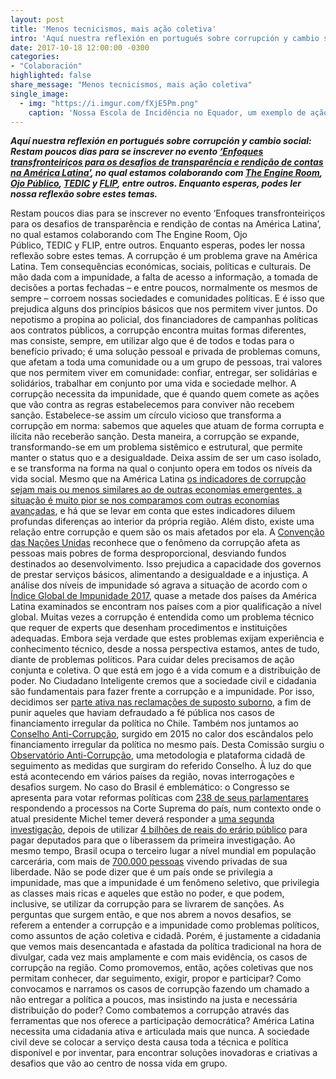 ```yaml
---
layout: post
title: 'Menos tecnicismos, mais ação coletiva'
intro: 'Aquí nuestra reflexión en portugués sobre corrupción y cambio social'
date: 2017-10-18 12:00:00 -0300
categories:
- "Colaboración"
highlighted: false
share_message: "Menos tecnicismos, mais ação coletiva"
single_image:
  - img: "https://i.imgur.com/fXjE5Pm.png"
    caption: 'Nossa Escola de Incidência no Equador, um exemplo de ação coletiva'
---
```

***Aquí nuestra reflexión en portugués sobre corrupción y cambio social: 
Restam poucos dias para se inscrever no evento [‘Enfoques transfronteiriços para os desafios de transparência e rendição de contas na América Latina’](https://www.theengineroom.org/transparencia-rendicion-cuentas-america-latina-evento/), no qual estamos colaborando com [The Engine Room](https://www.theengineroom.org/), [Ojo Público](https://ojo-publico.com/), [TEDIC](https://www.tedic.org/) y [FLIP](http://www.flip.org.co/), entre outros. Enquanto esperas, podes ler nossa reflexão sobre estes temas.***

Restam poucos dias para se inscrever no evento ‘Enfoques transfronteiriços para os desafios de transparência e rendição de contas na América Latina’, no qual estamos colaborando com The Engine Room, Ojo Público, TEDIC y FLIP, entre outros. Enquanto esperas, podes ler nossa reflexão sobre estes temas.
A corrupção é um problema grave na América Latina. Tem consequências económicas, sociais, políticas e culturais. De mão dada com a impunidade, a falta de acesso a informação, a tomada de decisões a portas fechadas – e entre poucos, normalmente os mesmos de sempre – corroem nossas sociedades e comunidades políticas. E é isso que prejudica alguns dos princípios básicos que nos permitem viver juntos.
Do nepotismo a propina ao policial, dos financiadores de campanhas políticas aos contratos públicos, a corrupção encontra muitas formas diferentes, mas consiste, sempre, em utilizar algo que é de todos e todas para o benefício privado; é uma solução pessoal e privada de problemas comuns, que afetam a toda uma comunidade ou a um grupo de pessoas, trai valores que nos permitem viver em comunidade: confiar, entregar, ser solidárias e solidários, trabalhar em conjunto por uma vida e sociedade melhor.
A corrupção necessita da impunidade, que é quando quem comete as ações que vão contra as regras estabelecemos para conviver não recebem sanção. Estabelece-se assim um círculo vicioso que transforma a corrupção em norma: sabemos que aqueles que atuam de forma corrupta e ilícita não receberão sanção.  Desta maneira, a corrupção se expande, transformando-se em um problema sistêmico e estrutural, que permite manter o status quo e a desigualdade. Deixa assim de ser um caso isolado, e se transforma na forma na qual o conjunto opera em todos os níveis da vida social. 
Mesmo que na América Latina [os indicadores de corrupção sejam mais ou menos similares ao de outras economias emergentes, a situação é muito pior se nos comparamos com outras economias avançadas](https://blog-dialogoafondo.imf.org/?p=8324/), e há que se levar em conta que estes indicadores diluem profundas diferenças ao interior da própria região. Além disto, existe uma relação entre corrupção e quem são os mais afetados por ela. A [Convenção das Nações Unidas](https://www.unodc.org/documents/brussels/UN_Convention_Against_Corruption.pdf) reconhece que o fenômeno da corrupção afeta as pessoas mais pobres de forma desproporcional, desviando fundos destinados ao desenvolvimento. Isso prejudica a capacidade dos governos de prestar serviços básicos, alimentando a desigualdade e a injustiça.
A análise dos níveis de impunidade só agrava a situação de acordo com o [Índice Global de Impunidade 2017](http://www.udlap.mx/cesij/files/IGI-2017.pdf), quase a metade dos países da América Latina examinados se encontram nos países com a pior qualificação a nível global.
Muitas vezes a corrupção é entendida como um problema técnico que requer de experts que desenham procedimentos e instituições adequadas. Embora seja verdade que estes problemas exijam experiência e conhecimento técnico, desde a nossa perspectiva estamos, antes de tudo, diante de problemas políticos. Para cuidar deles precisamos de ação conjunta e coletiva. O que está em jogo é a vida comum e a distribuição de poder.
No Ciudadano Inteligente cremos que a sociedade civil e cidadania são fundamentais para fazer frente a corrupção e a impunidade. Por isso, decidimos ser [parte ativa nas reclamações de suposto suborno](http://nomascohecho.cl/index.html), a fim de punir aqueles que haviam defraudado a fé pública nos casos de financiamento irregular da política no Chile. Também nos juntamos ao [Conselho Anti-Corrupção](http://consejoanticorrupcion.cl/), surgido em 2015 no calor dos escândalos pelo financiamento irregular da política no mesmo país.  Desta Comissão surgiu o [Observatório Anti-Corrupção](http://observatorioanticorrupcion.cl/), uma metodologia e plataforma cidadã de seguimento as medidas que surgiram do referido Conselho. 
À luz do que está acontecendo em vários países da região, novas interrogações e desafios surgem. No caso do Brasil é emblemático: o Congresso se apresenta para votar reformas políticas com [238 de seus parlamentares](http://congressoemfoco.uol.com.br/noticias/quem-sao-e-o-que-dizem-os-238-deputados-e-senadores-investigados-no-stf/) respondendo a processos na Corte Suprema do país, num contexto onde o atual presidente Michel temer deverá responder a [uma segunda investigação](https://exame.abril.com.br/brasil/barroso-autoriza-novo-inquerito-contra-michel-temer/), depois de utilizar [4 bilhões de reais do erário público](http://www1.folha.uol.com.br/poder/2017/08/1911330-emendas-usadas-por-temer-para-se-salvar-fazem-a-festa-de-deputados.shtml) para pagar deputados para que o liberassem da primeira investigação. Ao mesmo tempo, Brasil ocupa o terceiro lugar a nível mundial em população carcerária, com mais de [700.000 pessoas](http://www.cnj.jus.br/sistema-carcerario-e-execucao-penal/cidadania-nos-presidios) vivendo privadas de sua liberdade. Não se pode dizer que é um país onde se privilegia a impunidade, mas que a impunidade é um fenômeno seletivo, que privilegia as classes mais ricas e aqueles que estão no poder, e que podem, inclusive, se utilizar  da corrupção para se livrarem de sanções. 
As perguntas que surgem então, e que nos abrem a novos desafios, se referem a entender a corrupção e a impunidade como problemas políticos, como assuntos de ação coletiva e cidadã. Porém, é justamente a cidadania  que vemos mais desencantada e afastada da política tradicional na hora de divulgar, cada vez mais amplamente e com mais evidência, os casos de corrupção na região.
Como promovemos, então, ações coletivas que nos permitam conhecer, dar seguimento, exigir, propor e participar? Como convocamos e narramos os casos de corrupção fazendo um chamado a não entregar a política a poucos, mas insistindo na justa e necessária distribuição do poder? Como combatemos a corrupção através das ferramentas que nos oferece a participação democrática? 
América Latina necessita uma cidadania ativa e articulada mais que nunca. A sociedade civil deve se colocar a serviço desta causa toda a técnica e política disponível e por inventar, para encontrar soluções inovadoras e criativas a desafios que vão ao centro de nossa vida em grupo.
